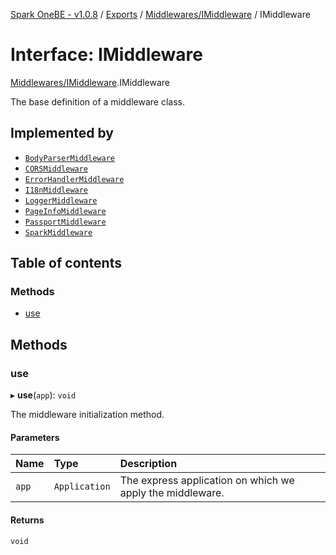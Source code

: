 [Spark OneBE - v1.0.8](../README.md) / [Exports](../modules.md) / [Middlewares/IMiddleware](../modules/Middlewares_IMiddleware.md) / IMiddleware

# Interface: IMiddleware

[Middlewares/IMiddleware](../modules/Middlewares_IMiddleware.md).IMiddleware

The base definition of a middleware class.

## Implemented by

- [`BodyParserMiddleware`](../classes/Middlewares_BodyParserMiddleware.BodyParserMiddleware.md)
- [`CORSMiddleware`](../classes/Middlewares_CORSMiddleware.CORSMiddleware.md)
- [`ErrorHandlerMiddleware`](../classes/Middlewares_ErrorHandlerMiddleware.ErrorHandlerMiddleware.md)
- [`I18nMiddleware`](../classes/Middlewares_I18NMiddleware.I18nMiddleware.md)
- [`LoggerMiddleware`](../classes/Middlewares_LoggerMiddleware.LoggerMiddleware.md)
- [`PageInfoMiddleware`](../classes/Middlewares_PageInfoMiddleware.PageInfoMiddleware.md)
- [`PassportMiddleware`](../classes/Middlewares_PassportMiddleware.PassportMiddleware.md)
- [`SparkMiddleware`](../classes/Middlewares_SparkMiddleware.SparkMiddleware.md)

## Table of contents

### Methods

- [use](Middlewares_IMiddleware.IMiddleware.md#use)

## Methods

### use

▸ **use**(`app`): `void`

The middleware initialization method.

#### Parameters

| Name | Type | Description |
| :------ | :------ | :------ |
| `app` | `Application` | The express application on which we apply the middleware. |

#### Returns

`void`
